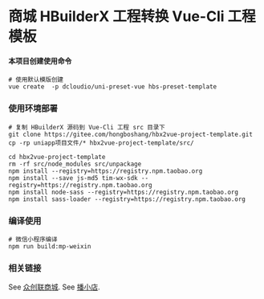 # 商城 HBuilderX 工程转换 Vue-Cli 工程模板

#### 本项目创建使用命令
```shell
# 使用默认模版创建
vue create  -p dcloudio/uni-preset-vue hbs-preset-template
```

### 使用环境部署
```shell
# 复制 HBuilderX 源码到 Vue-Cli 工程 src 目录下
git clone https://gitee.com/hongboshang/hbx2vue-project-template.git
cp -rp uniapp项目文件/* hbx2vue-project-template/src/

cd hbx2vue-project-template
rm -rf src/node_modules src/unpackage
npm install --registry=https://registry.npm.taobao.org
npm install --save js-md5 tim-wx-sdk --registry=https://registry.npm.taobao.org
npm install node-sass --registry=https://registry.npm.taobao.org
npm install sass-loader --registry=https://registry.npm.taobao.org
```

### 编译使用
```shell
# 微信小程序编译
npm run build:mp-weixin
```

### 相关链接
See [众创联商城](https://store.tongelian.com/h5/).
See [播小店](https://bxd.tongelian.com/h5/).
